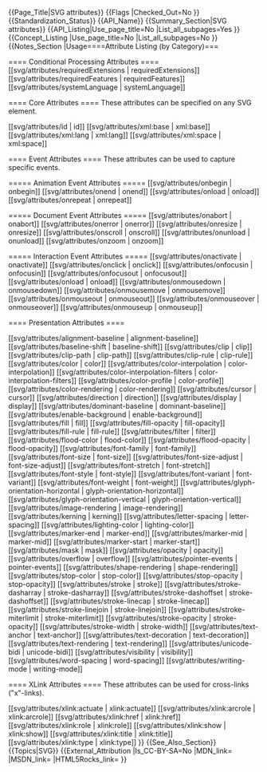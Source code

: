 {{Page_Title|SVG attributes}}
{{Flags
|Checked_Out=No
}}
{{Standardization_Status}}
{{API_Name}}
{{Summary_Section|SVG attributes}}
{{API_Listing|Use_page_title=No
|List_all_subpages=Yes
}}
{{Concept_Listing
|Use_page_title=No
|List_all_subpages=No
}}
{{Notes_Section
|Usage====Attribute Listing (by Category)===

==== Conditional Processing Attributes ====
[[svg/attributes/requiredExtensions | requiredExtensions]]
[[svg/attributes/requiredFeatures | requiredFeatures]]
[[svg/attributes/systemLanguage | systemLanguage]]

==== Core Attributes ====
These attributes can be specified on any SVG element.

[[svg/attributes/id | id]]
[[svg/attributes/xml:base | xml:base]]
[[svg/attributes/xml:lang | xml:lang]]
[[svg/attributes/xml:space | xml:space]]

====  Event Attributes  ====
These attributes can be used to capture specific events.

===== Animation Event Attributes =====
[[svg/attributes/onbegin | onbegin]]
[[svg/attributes/onend | onend]]
[[svg/attributes/onload | onload]]
[[svg/attributes/onrepeat | onrepeat]]

===== Document Event Attributes =====
[[svg/attributes/onabort | onabort]]
[[svg/attributes/onerror | onerror]]
[[svg/attributes/onresize | onresize]]
[[svg/attributes/onscroll | onscroll]]
[[svg/attributes/onunload | onunload]]
[[svg/attributes/onzoom | onzoom]]

===== Interaction Event Attributes =====
[[svg/attributes/onactivate | onactivate]]
[[svg/attributes/onclick | onclick]]
[[svg/attributes/onfocusin | onfocusin]]
[[svg/attributes/onfocusout | onfocusout]]
[[svg/attributes/onload | onload]]
[[svg/attributes/onmousedown | onmousedown]]
[[svg/attributes/onmousemove | onmousemove]]
[[svg/attributes/onmouseout | onmouseout]]
[[svg/attributes/onmouseover | onmouseover]]
[[svg/attributes/onmouseup | onmouseup]]

==== Presentation Attributes ====

[[svg/attributes/alignment-baseline | alignment-baseline]]
[[svg/attributes/baseline-shift | baseline-shift]]
[[svg/attributes/clip | clip]]
[[svg/attributes/clip-path | clip-path]]
[[svg/attributes/clip-rule | clip-rule]]
[[svg/attributes/color | color]]
[[svg/attributes/color-interpolation | color-interpolation]]
[[svg/attributes/color-interpolation-filters | color-interpolation-filters]]
[[svg/attributes/color-profile | color-profile]]
[[svg/attributes/color-rendering | color-rendering]]
[[svg/attributes/cursor | cursor]]
[[svg/attributes/direction | direction]]
[[svg/attributes/display | display]]
[[svg/attributes/dominant-baseline | dominant-baseline]]
[[svg/attributes/enable-background | enable-background]]
[[svg/attributes/fill | fill]]
[[svg/attributes/fill-opacity | fill-opacity]]
[[svg/attributes/fill-rule | fill-rule]]
[[svg/attributes/filter | filter]]
[[svg/attributes/flood-color | flood-color]]
[[svg/attributes/flood-opacity | flood-opacity]]
[[svg/attributes/font-family | font-family]]
[[svg/attributes/font-size | font-size]]
[[svg/attributes/font-size-adjust | font-size-adjust]]
[[svg/attributes/font-stretch | font-stretch]]
[[svg/attributes/font-style | font-style]]
[[svg/attributes/font-variant | font-variant]]
[[svg/attributes/font-weight | font-weight]]
[[svg/attributes/glyph-orientation-horizontal | glyph-orientation-horizontal]]
[[svg/attributes/glyph-orientation-vertical | glyph-orientation-vertical]]
[[svg/attributes/image-rendering | image-rendering]]
[[svg/attributes/kerning | kerning]]
[[svg/attributes/letter-spacing | letter-spacing]]
[[svg/attributes/lighting-color | lighting-color]]
[[svg/attributes/marker-end | marker-end]]
[[svg/attributes/marker-mid | marker-mid]]
[[svg/attributes/marker-start | marker-start]]
[[svg/attributes/mask | mask]]
[[svg/attributes/opacity | opacity]]
[[svg/attributes/overflow | overflow]]
[[svg/attributes/pointer-events | pointer-events]]
[[svg/attributes/shape-rendering | shape-rendering]]
[[svg/attributes/stop-color | stop-color]]
[[svg/attributes/stop-opacity | stop-opacity]]
[[svg/attributes/stroke | stroke]]
[[svg/attributes/stroke-dasharray | stroke-dasharray]]
[[svg/attributes/stroke-dashoffset | stroke-dashoffset]]
[[svg/attributes/stroke-linecap | stroke-linecap]]
[[svg/attributes/stroke-linejoin | stroke-linejoin]]
[[svg/attributes/stroke-miterlimit | stroke-miterlimit]]
[[svg/attributes/stroke-opacity | stroke-opacity]]
[[svg/attributes/stroke-width | stroke-width]]
[[svg/attributes/text-anchor | text-anchor]]
[[svg/attributes/text-decoration | text-decoration]]
[[svg/attributes/text-rendering | text-rendering]]
[[svg/attributes/unicode-bidi | unicode-bidi]]
[[svg/attributes/visibility | visibility]]
[[svg/attributes/word-spacing | word-spacing]]
[[svg/attributes/writing-mode | writing-mode]]

==== XLink Attributes ====
These attributes can be used for cross-links ("x"-links).

[[svg/attributes/xlink:actuate | xlink:actuate]]
[[svg/attributes/xlink:arcrole | xlink:arcrole]]
[[svg/attributes/xlink:href | xlink:href]]
[[svg/attributes/xlink:role | xlink:role]]
[[svg/attributes/xlink:show | xlink:show]]
[[svg/attributes/xlink:title | xlink:title]]
[[svg/attributes/xlink:type | xlink:type]]
}}
{{See_Also_Section}}
{{Topics|SVG}}
{{External_Attribution
|Is_CC-BY-SA=No
|MDN_link=
|MSDN_link=
|HTML5Rocks_link=
}}